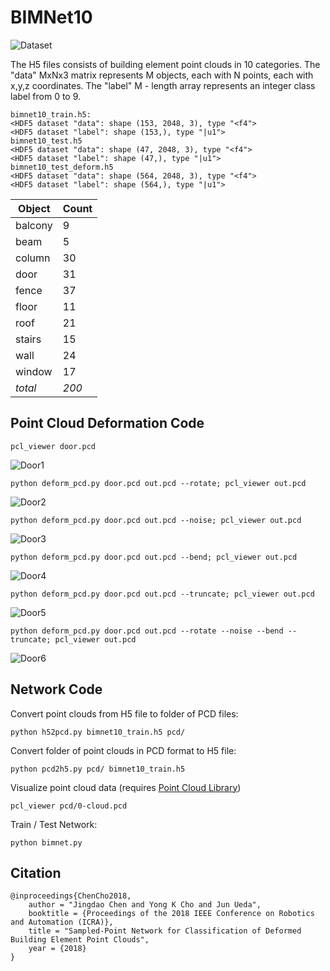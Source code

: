 BIMNet10
========

![Dataset](dataset.png?raw=true)

The H5 files consists of building element point clouds in 10 categories.
The "data" MxNx3 matrix represents M objects, each with N points, each with x,y,z coordinates.
The "label" M - length array represents an integer class label from 0 to 9.

	bimnet10_train.h5:
	<HDF5 dataset "data": shape (153, 2048, 3), type "<f4">
	<HDF5 dataset "label": shape (153,), type "|u1">
	bimnet10_test.h5 
	<HDF5 dataset "data": shape (47, 2048, 3), type "<f4">
	<HDF5 dataset "label": shape (47,), type "|u1">
	bimnet10_test_deform.h5 
	<HDF5 dataset "data": shape (564, 2048, 3), type "<f4">
	<HDF5 dataset "label": shape (564,), type "|u1">
	

| Object  | Count |
| ------  | ----- |
| balcony | 9     |
| beam    | 5     |
| column  | 30    |
| door    | 31    |
| fence   | 37    |
| floor   | 11    |
| roof    | 21    |
| stairs  | 15    |
| wall    | 24    |
| window  | 17    |
| *total* | *200* |

Point Cloud Deformation Code
------

	pcl_viewer door.pcd
	
![Door1](deform1.png?raw=true)

	python deform_pcd.py door.pcd out.pcd --rotate; pcl_viewer out.pcd	

![Door2](deform2.png?raw=true)

	python deform_pcd.py door.pcd out.pcd --noise; pcl_viewer out.pcd	

![Door3](deform3.png?raw=true)

	python deform_pcd.py door.pcd out.pcd --bend; pcl_viewer out.pcd	

![Door4](deform4.png?raw=true)

	python deform_pcd.py door.pcd out.pcd --truncate; pcl_viewer out.pcd	

![Door5](deform5.png?raw=true)

	python deform_pcd.py door.pcd out.pcd --rotate --noise --bend --truncate; pcl_viewer out.pcd	

![Door6](deform6.png?raw=true)

Network Code
------

Convert point clouds from H5 file to folder of PCD files:

	python h52pcd.py bimnet10_train.h5 pcd/

Convert folder of point clouds in PCD format to H5 file:

	python pcd2h5.py pcd/ bimnet10_train.h5

Visualize point cloud data (requires [Point Cloud Library](http://pointclouds.org/))

	pcl_viewer pcd/0-cloud.pcd

Train / Test Network:

	python bimnet.py

Citation
--------

	@inproceedings{ChenCho2018,
   		author = "Jingdao Chen and Yong K Cho and Jun Ueda",
   		booktitle = {Proceedings of the 2018 IEEE Conference on Robotics and Automation (ICRA)},
   		title = "Sampled-Point Network for Classification of Deformed Building Element Point Clouds",
   		year = {2018}
	}


